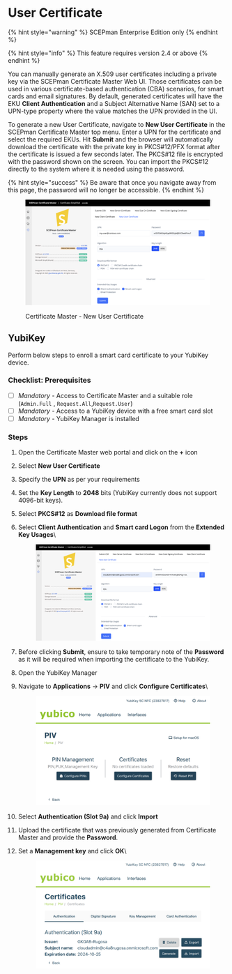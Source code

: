 # User Certificate

{% hint style="warning" %}
SCEPman Enterprise Edition only
{% endhint %}

{% hint style="info" %}
This feature requires version 2.4 or above
{% endhint %}

You can manually generate an X.509 user certificates including a private key via the SCEPman Certificate Master Web UI. Those certificates can be used in various certificate-based authentication (CBA) scenarios, for smart cards and email signatures. By default, generated certificates will have the EKU **Client Authentication** and a Subject Alternative Name (SAN) set to a UPN-type property where the value matches the UPN provided in the UI.

To generate a new User Certificate, navigate to **New User Certificate** in the SCEPman Certificate Master top menu. Enter a UPN for the certificate and select the required EKUs. Hit **Submit** and the browser will automatically download the certificate with the private key in PKCS#12/PFX format after the certificate is issued a few seconds later. The PKCS#12 file is encrypted with the password shown on the screen. You can import the PKCS#12 directly to the system where it is needed using the password.

{% hint style="success" %}
Be aware that once you navigate away from this page, the password will no longer be accessible.
{% endhint %}

<figure><img src="../../.gitbook/assets/image (37).png" alt=""><figcaption><p>Certificate Master - New User Certificate</p></figcaption></figure>

## YubiKey

Perform below steps to enroll a smart card certificate to your YubiKey device.

### Checklist: Prerequisites

* [ ] _Mandatory_ - Access to Certificate Master and a suitable role (`Admin.Full` , `Request.All`,`Request.User`)
* [ ] _Mandatory_ - Access to a YubiKey device with a free smart card slot
* [ ] _Mandatory_ - YubiKey Manager is installed

### Steps

1. Open the Certificate Master web portal and click on the **+** icon
2. Select **New User Certificate**
3. Specify the **UPN** as per your requirements
4. Set the **Key Length** to **2048** bits (YubiKey currently does not support 4096-bit keys).
5. &#x20;Select **PKCS#12** as **Download file format**
6.  Select **Client Authentication** and **Smart card Logon** from the **Extended Key Usages**\


    <figure><img src="../../.gitbook/assets/image (1).png" alt=""><figcaption></figcaption></figure>
7. Before clicking **Submit**, ensure to take temporary note of the **Password** as it will be required when importing the certificate to the YubiKey.
8. Open the YubiKey Manager
9.  Navigate to **Applications** -> **PIV** and click **Configure Certificates**\


    <figure><img src="../../.gitbook/assets/image (39).png" alt=""><figcaption></figcaption></figure>
10. Select **Authentication (Slot 9a)** and click **Import**
11. Upload the certificate that was previously generated from Certificate Master and provide the **Password**.
12. Set a **Management key** and click **OK**\


    <figure><img src="../../.gitbook/assets/image (40).png" alt=""><figcaption></figcaption></figure>
